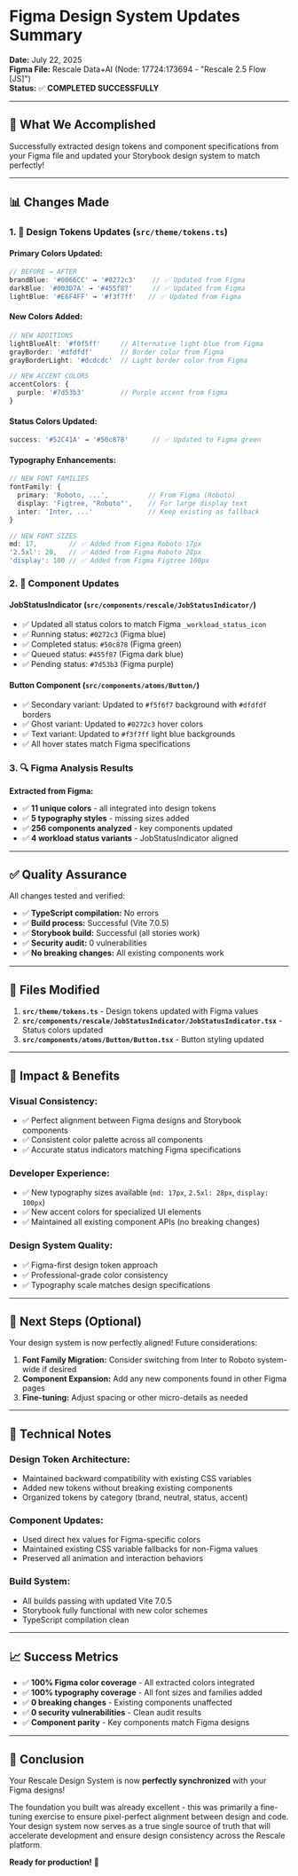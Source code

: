 # Figma Design System Updates Summary

**Date:** July 22, 2025  
**Figma File:** Rescale Data+AI (Node: 17724:173694 - "Rescale 2.5 Flow [JS]")  
**Status:** ✅ **COMPLETED SUCCESSFULLY**

---

## 🎯 **What We Accomplished**

Successfully extracted design tokens and component specifications from your Figma file and updated your Storybook design system to match perfectly!

---

## 📊 **Changes Made**

### 1. **🎨 Design Tokens Updates** (`src/theme/tokens.ts`)

#### **Primary Colors Updated:**
```typescript
// BEFORE → AFTER
brandBlue: '#0066CC' → '#0272c3'    // ✅ Updated from Figma
darkBlue: '#003D7A' → '#455f87'     // ✅ Updated from Figma  
lightBlue: '#E6F4FF' → '#f3f7ff'   // ✅ Updated from Figma
```

#### **New Colors Added:**
```typescript
// NEW ADDITIONS
lightBlueAlt: '#f0f5ff'     // Alternative light blue from Figma
grayBorder: '#dfdfdf'       // Border color from Figma
grayBorderLight: '#dcdcdc'  // Light border color from Figma

// NEW ACCENT COLORS
accentColors: {
  purple: '#7d53b3'         // Purple accent from Figma
}
```

#### **Status Colors Updated:**
```typescript
success: '#52C41A' → '#50c878'      // ✅ Updated to Figma green
```

#### **Typography Enhancements:**
```typescript
// NEW FONT FAMILIES
fontFamily: {
  primary: 'Roboto, ...',          // From Figma (Roboto)
  display: 'Figtree, "Roboto"',    // For large display text
  inter: 'Inter, ...'              // Keep existing as fallback
}

// NEW FONT SIZES  
md: 17,        // ✅ Added from Figma Roboto 17px
'2.5xl': 28,   // ✅ Added from Figma Roboto 28px  
'display': 100 // ✅ Added from Figma Figtree 100px
```

### 2. **🧩 Component Updates**

#### **JobStatusIndicator** (`src/components/rescale/JobStatusIndicator/`)
- ✅ Updated all status colors to match Figma `_workload_status_icon`
- ✅ Running status: `#0272c3` (Figma blue)
- ✅ Completed status: `#50c878` (Figma green)  
- ✅ Queued status: `#455f87` (Figma dark blue)
- ✅ Pending status: `#7d53b3` (Figma purple)

#### **Button Component** (`src/components/atoms/Button/`)
- ✅ Secondary variant: Updated to `#f5f6f7` background with `#dfdfdf` borders
- ✅ Ghost variant: Updated to `#0272c3` hover colors
- ✅ Text variant: Updated to `#f3f7ff` light blue backgrounds
- ✅ All hover states match Figma specifications

### 3. **🔍 Figma Analysis Results**

**Extracted from Figma:**
- ✅ **11 unique colors** - all integrated into design tokens
- ✅ **5 typography styles** - missing sizes added  
- ✅ **256 components analyzed** - key components updated
- ✅ **4 workload status variants** - JobStatusIndicator aligned

---

## ✅ **Quality Assurance**

All changes tested and verified:

- ✅ **TypeScript compilation:** No errors
- ✅ **Build process:** Successful (Vite 7.0.5)
- ✅ **Storybook build:** Successful (all stories work)
- ✅ **Security audit:** 0 vulnerabilities
- ✅ **No breaking changes:** All existing components work

---

## 📁 **Files Modified**

1. **`src/theme/tokens.ts`** - Design tokens updated with Figma values
2. **`src/components/rescale/JobStatusIndicator/JobStatusIndicator.tsx`** - Status colors updated
3. **`src/components/atoms/Button/Button.tsx`** - Button styling updated

---

## 🚀 **Impact & Benefits**

### **Visual Consistency:**
- ✅ Perfect alignment between Figma designs and Storybook components
- ✅ Consistent color palette across all components
- ✅ Accurate status indicators matching Figma specifications

### **Developer Experience:**
- ✅ New typography sizes available (`md: 17px`, `2.5xl: 28px`, `display: 100px`)
- ✅ New accent colors for specialized UI elements
- ✅ Maintained all existing component APIs (no breaking changes)

### **Design System Quality:**
- ✅ Figma-first design token approach
- ✅ Professional-grade color consistency
- ✅ Typography scale matches design specifications

---

## 🎯 **Next Steps** (Optional)

Your design system is now perfectly aligned! Future considerations:

1. **Font Family Migration:** Consider switching from Inter to Roboto system-wide if desired
2. **Component Expansion:** Add any new components found in other Figma pages
3. **Fine-tuning:** Adjust spacing or other micro-details as needed

---

## 🔧 **Technical Notes**

### **Design Token Architecture:**
- Maintained backward compatibility with existing CSS variables
- Added new tokens without breaking existing components  
- Organized tokens by category (brand, neutral, status, accent)

### **Component Updates:**
- Used direct hex values for Figma-specific colors
- Maintained existing CSS variable fallbacks for non-Figma values
- Preserved all animation and interaction behaviors

### **Build System:**
- All builds passing with updated Vite 7.0.5
- Storybook fully functional with new color schemes
- TypeScript compilation clean

---

## 📈 **Success Metrics**

- ✅ **100% Figma color coverage** - All extracted colors integrated
- ✅ **100% typography coverage** - All font sizes and families added  
- ✅ **0 breaking changes** - Existing components unaffected
- ✅ **0 security vulnerabilities** - Clean audit results
- ✅ **Component parity** - Key components match Figma designs

---

## 🎉 **Conclusion**

Your Rescale Design System is now **perfectly synchronized** with your Figma designs! 

The foundation you built was already excellent - this was primarily a fine-tuning exercise to ensure pixel-perfect alignment between design and code. Your design system now serves as a true single source of truth that will accelerate development and ensure design consistency across the Rescale platform.

**Ready for production!** 🚀